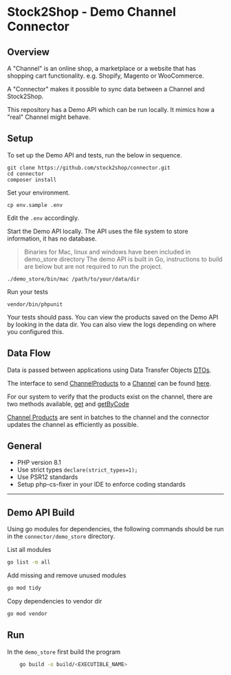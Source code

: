 # Stock2Shop - Demo Channel Connector

## Overview

A "Channel" is an online shop, a marketplace or a website that has shopping cart functionality.
e.g. Shopify, Magento or WooCommerce.

A "Connector" makes it possible to sync data between a Channel and Stock2Shop.

This repository has a Demo API which can be run locally.
It mimics how a "real" Channel might behave.

## Setup

To set up the Demo API and tests, run the below in sequence.  

```
git clone https://github.com/stock2shop/connector.git
cd connector
composer install
```

Set your environment.

```
cp env.sample .env
```

Edit the `.env` accordingly. 

Start the Demo API locally.
The API uses the file system to store information, it has no database.

> Binaries for Mac, linux and windows have been included in demo_store directory
> The demo API is built in Go, instructions to build are below but are not required 
> to run the project.

```
./demo_store/bin/mac /path/to/your/data/dir
```

Run your tests

```
vendor/bin/phpunit
```

Your tests should pass.
You can view the products saved on the Demo API by looking in the data dir.
You can also view the logs depending on where you configured this.

## Data Flow

Data is passed between applications using Data Transfer Objects [DTOs](https://github.com/stock2shop/share).

The interface to send [ChannelProducts](https://github.com/stock2shop/share/blob/master/src/DTO/ChannelProducts.php) to
a [Channel](https://github.com/stock2shop/share/blob/master/src/DTO/Channel.php) can be found
[here](https://github.com/stock2shop/share/blob/master/src/Channel/ChannelProductsInterface.php).

For our system to verify that the products exist on the channel, there are two methods available,
[get](https://github.com/stock2shop/share/blob/2ec36d6d4d60cff9ddea9df73786cfedef323fab/src/Channel/ChannelProductsInterface.php#L104)
and [getByCode](https://github.com/stock2shop/share/blob/2ec36d6d4d60cff9ddea9df73786cfedef323fab/src/Channel/ChannelProductsInterface.php#L75)

[Channel Products](https://github.com/stock2shop/share/blob/master/src/DTO/ChannelProducts.php) are sent in batches
to the channel and the connector updates the channel as efficiently as possible.

## General

- PHP version 8.1
- Use strict types `declare(strict_types=1);`
- Use PSR12 standards
- Setup php-cs-fixer in your IDE to enforce coding standards

***
## Demo API Build

Using go modules for dependencies, the following commands should be run in the `connector/demo_store` directory.

List all modules
```bash
go list -m all
```

Add missing and remove unused modules
```bash
go mod tidy
```

Copy dependencies to vendor dir
```bash
go mod vendor
```

## Run

In the `demo_store` first build the program 
```bash
    go build -o build/<EXECUTIBLE_NAME>
```
